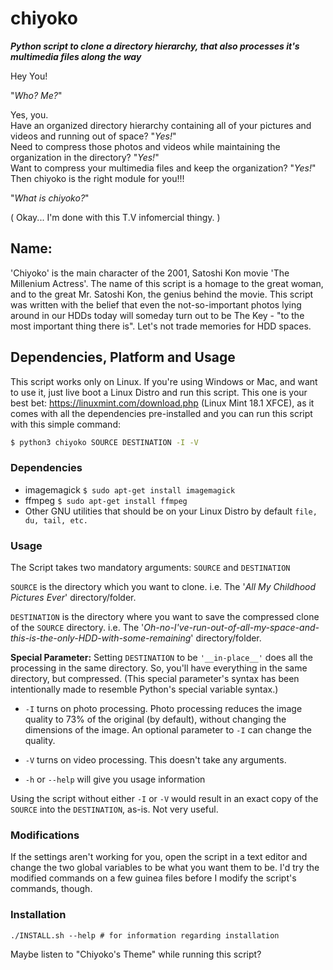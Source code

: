 # chiyoko
__*Python script to clone a directory hierarchy, that also processes it's multimedia files along the way*__

Hey You!

"_Who? Me?_"

Yes, you.<br />
Have an organized directory hierarchy containing all of your pictures and videos and running out of space? "*Yes!*"<br />
Need to compress those photos and videos while maintaining the organization in the directory? "*Yes!*"<br /> Want to compress your
multimedia files and keep the organization? "*Yes!*"<br /> Then chiyoko is the right module for you!!!

"*What is chiyoko?*"

( Okay... I'm done with this T.V infomercial thingy. )

## Name:
'Chiyoko' is the main character of the 2001, Satoshi Kon movie 'The Millenium Actress'. The name of this script
is a homage to the great woman, and to the great Mr. Satoshi Kon, the genius behind the movie.
This script was written with the belief that even the not-so-important photos lying around in our HDDs today will
someday turn out to be The Key - "to the most important thing there is". Let's not trade memories for HDD spaces.

## Dependencies, Platform and Usage
This script works only on Linux. If you're using Windows or Mac, and want to use it, just live boot a Linux Distro
and run this script. This one is your best bet: https://linuxmint.com/download.php (Linux Mint 18.1 XFCE), as it
comes with all the dependencies pre-installed and you can run this script with this simple command:

```bash
$ python3 chiyoko SOURCE DESTINATION -I -V
```

### Dependencies
* imagemagick ```$ sudo apt-get install imagemagick```
* ffmpeg ```$ sudo apt-get install ffmpeg```
* Other GNU utilities that should be on your Linux Distro by default ```file, du, tail, etc.```

### Usage

The Script takes two mandatory arguments: ```SOURCE``` and ```DESTINATION```

```SOURCE``` is the directory which you want to clone. i.e. The '*All My Childhood Pictures Ever*' directory/folder.

```DESTINATION``` is the directory where you want to save the compressed clone of the ```SOURCE``` directory. i.e. The
'_Oh-no-I've-run-out-of-all-my-space-and-this-is-the-only-HDD-with-some-remaining_' directory/folder.

**Special Parameter:** Setting ```DESTINATION``` to be ```'__in-place__'``` does all the processing in the same directory.
So, you'll have everything in the same directory, but compressed. (This special parameter's syntax has been
intentionally made to resemble Python's special variable syntax.)

* ```-I``` turns on photo processing. Photo processing reduces the image quality to 73% of the original (by default), without changing the dimensions of the image. An optional parameter to ```-I``` can change the quality.

* ```-V``` turns on video processing. This doesn't take any arguments.

* ```-h``` or ```--help``` will give you usage information

Using the script without either ```-I``` or ```-V``` would result in an exact copy of the ```SOURCE``` into the ```DESTINATION```, as-is. Not
very useful.

### Modifications
If the settings aren't working for you, open the script in a text editor and change the two global variables to be
what you want them to be. I'd try the modified commands on a few guinea files before I modify the script's commands,
though.

### Installation
```./INSTALL.sh --help # for information regarding installation```

Maybe listen to "Chiyoko's Theme" while running this script?      
